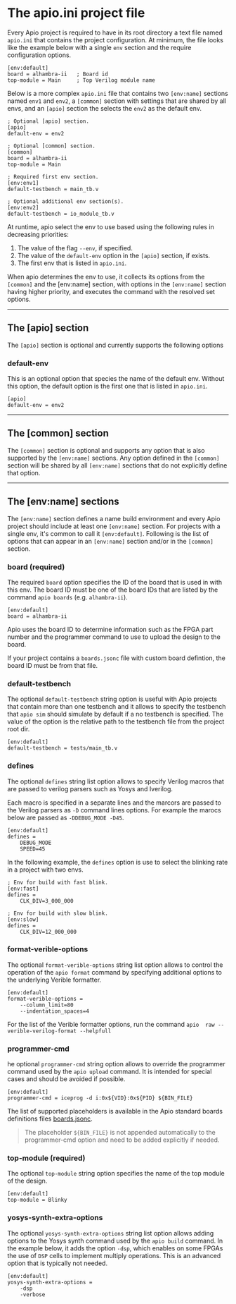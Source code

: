 # The apio.ini project file

Every Apio project is required to have in its root directory a text
file named `apio.ini` that contains the project configuration. At
minimum, the file looks like the example below with a single `env`
section and the require configuration options.

```
[env:default]
board = alhambra-ii   ; Board id
top-module = Main     ; Top Verilog module name
```

Below is a more complex `apio.ini` file that contains two `[env:name]` sections named `env1` and `env2`, a `[common]` section with settings that are shared by all envs, and an `[apio]` section the selects the `env2` as the default env.

```
; Optional [apio] section.
[apio]
default-env = env2

; Optional [common] section.
[common]
board = alhambra-ii
top-module = Main

; Required first env section.
[env:env1]
default-testbench = main_tb.v

; Optional additional env section(s).
[env:env2]
default-testbench = io_module_tb.v
```

At runtime, apio select the env to use based using the following rules in decreasing priorities:

1. The value of the flag `--env`, if specified.
2. The value of the `default-env` option in the `[apio]` section, if exists.
3. The first env that is listed in `apio.ini`.

When apio determines the env to use, it collects its options
from the `[common]` and the [env:name] section, with options in the `[env:name]` section
having higher priority, and executes the command with the resolved set options.

---

## The \[apio] section

The `[apio]` section is optional and currently supports the following options

### default-env

This is an optional option that species the name of the default env. Without this option, the default option is the first one that is listed in `apio.ini`.

```
[apio]
default-env = env2
```

---

## The \[common\] section

The `[common]` section is optional and supports any option that is also supported by the `[env:name]` sections. Any option defined in the `[common]` section will be shared by all `[env:name]` sections that do not explicitly define that option.

---

## The \[env:name] sections

The `[env:name]` section defines a name build environment and every Apio project should include at least one
`[env:name]` section. For projects with a single env, it's common to call it `[env:default]`. Following is
the list of options that can appear in an `[env:name]` section and/or in the `[common]` section.

### board (required)

The required `board` option specifies the ID of the board that is used in with this env.
The board ID must be one of the board IDs that are listed by the command `apio boards` (e.g. `alhambra-ii`).

```
[env:default]
board = alhambra-ii
```

Apio uses the board ID to determine information such as the FPGA part
number and the programmer command to use to upload the design to the
board.

If your project contains a `boards.jsonc` file with custom board defintion, the
board ID must be from that file.

### default-testbench

The optional `default-testbench` string option is useful with Apio projects that contain more than one testbench and it allows to specify the testbench that `apio sim` should simulate by default if a no testbench is specified. The value of the option is the relative path
to the testbench file from the project root dir.

```
[env:default]
default-testbench = tests/main_tb.v
```

### defines

The optional `defines` string list option allows to specify Verilog macros that are passed
to verilog parsers such as Yosys and Iverilog.

Each macro is specified in a separate lines and the marcors are passed to the
Verilog parsers as `-D` command lines options. For example the marocs below
are passed as `-DDEBUG_MODE -D45`.

```
[env:default]
defines =
    DEBUG_MODE
    SPEED=45
```

In the following example, the `defines` option is use to select the blinking rate in a project with two envs.

```
; Env for build with fast blink.
[env:fast]
defines =
    CLK_DIV=3_000_000

; Env for build with slow blink.
[env:slow]
defines =
    CLK_DIV=12_000_000
```

### format-verible-options

The optional `format-verible-options` string list option allows to control the operation
of the `apio format` command by specifying additional options to the
underlying Verible formatter.

```
[env:default]
format-verible-options =
    --column_limit=80
    --indentation_spaces=4
```

For the list of the Verible formatter options, run the command `apio 
raw -- verible-verilog-format --helpfull`

### programmer-cmd

he optional `programmer-cmd` string option allows to override the programmer command
used by the `apio upload` command. It is intended for special cases and should be
avoided if possible.

```
[env:default]
programmer-cmd = iceprog -d i:0x${VID}:0x${PID} ${BIN_FILE}
```

The list of supported placeholders is available in the Apio
standard boards definitions files [boards.jsonc](https://github.com/FPGAwars/apio/blob/develop/apio/resources/programmers.jsonc). 

> The placeholder `${BIN_FILE}` is not appended automatically to the
programmer-cmd option and need to be added explicitly if needed.

### top-module (required)

The optional `top-module` string option specifies the name of the top module of the
design.

```
[env:default]
top-module = Blinky
```

### yosys-synth-extra-options

The optional `yosys-synth-extra-options` string list option allows adding options to the
Yosys synth command used by the `apio build` command. In the example below, it adds the option `-dsp`,
which enables on some FPGAs the use of `DSP` cells to implement
multiply operations. This is an advanced option that is
typically not needed.

```
[env:default]
yosys-synth-extra-options =
    -dsp
    -verbose
```
